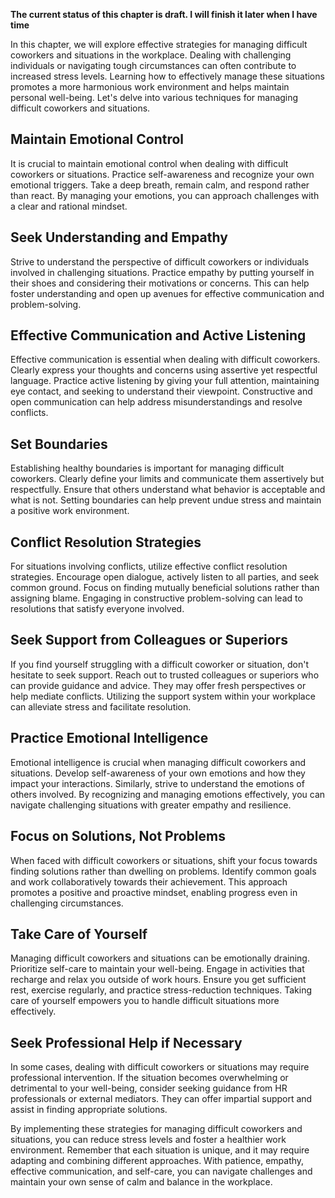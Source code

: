 **The current status of this chapter is draft. I will finish it later when I have time**

In this chapter, we will explore effective strategies for managing difficult coworkers and situations in the workplace. Dealing with challenging individuals or navigating tough circumstances can often contribute to increased stress levels. Learning how to effectively manage these situations promotes a more harmonious work environment and helps maintain personal well-being. Let's delve into various techniques for managing difficult coworkers and situations.

Maintain Emotional Control
--------------------------

It is crucial to maintain emotional control when dealing with difficult coworkers or situations. Practice self-awareness and recognize your own emotional triggers. Take a deep breath, remain calm, and respond rather than react. By managing your emotions, you can approach challenges with a clear and rational mindset.

Seek Understanding and Empathy
------------------------------

Strive to understand the perspective of difficult coworkers or individuals involved in challenging situations. Practice empathy by putting yourself in their shoes and considering their motivations or concerns. This can help foster understanding and open up avenues for effective communication and problem-solving.

Effective Communication and Active Listening
--------------------------------------------

Effective communication is essential when dealing with difficult coworkers. Clearly express your thoughts and concerns using assertive yet respectful language. Practice active listening by giving your full attention, maintaining eye contact, and seeking to understand their viewpoint. Constructive and open communication can help address misunderstandings and resolve conflicts.

Set Boundaries
--------------

Establishing healthy boundaries is important for managing difficult coworkers. Clearly define your limits and communicate them assertively but respectfully. Ensure that others understand what behavior is acceptable and what is not. Setting boundaries can help prevent undue stress and maintain a positive work environment.

Conflict Resolution Strategies
------------------------------

For situations involving conflicts, utilize effective conflict resolution strategies. Encourage open dialogue, actively listen to all parties, and seek common ground. Focus on finding mutually beneficial solutions rather than assigning blame. Engaging in constructive problem-solving can lead to resolutions that satisfy everyone involved.

Seek Support from Colleagues or Superiors
-----------------------------------------

If you find yourself struggling with a difficult coworker or situation, don't hesitate to seek support. Reach out to trusted colleagues or superiors who can provide guidance and advice. They may offer fresh perspectives or help mediate conflicts. Utilizing the support system within your workplace can alleviate stress and facilitate resolution.

Practice Emotional Intelligence
-------------------------------

Emotional intelligence is crucial when managing difficult coworkers and situations. Develop self-awareness of your own emotions and how they impact your interactions. Similarly, strive to understand the emotions of others involved. By recognizing and managing emotions effectively, you can navigate challenging situations with greater empathy and resilience.

Focus on Solutions, Not Problems
--------------------------------

When faced with difficult coworkers or situations, shift your focus towards finding solutions rather than dwelling on problems. Identify common goals and work collaboratively towards their achievement. This approach promotes a positive and proactive mindset, enabling progress even in challenging circumstances.

Take Care of Yourself
---------------------

Managing difficult coworkers and situations can be emotionally draining. Prioritize self-care to maintain your well-being. Engage in activities that recharge and relax you outside of work hours. Ensure you get sufficient rest, exercise regularly, and practice stress-reduction techniques. Taking care of yourself empowers you to handle difficult situations more effectively.

Seek Professional Help if Necessary
-----------------------------------

In some cases, dealing with difficult coworkers or situations may require professional intervention. If the situation becomes overwhelming or detrimental to your well-being, consider seeking guidance from HR professionals or external mediators. They can offer impartial support and assist in finding appropriate solutions.

By implementing these strategies for managing difficult coworkers and situations, you can reduce stress levels and foster a healthier work environment. Remember that each situation is unique, and it may require adapting and combining different approaches. With patience, empathy, effective communication, and self-care, you can navigate challenges and maintain your own sense of calm and balance in the workplace.
